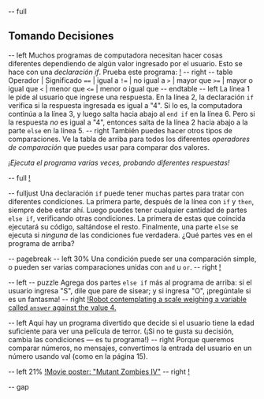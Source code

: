 -- full
## Tomando Decisiones

-- left
Muchos programas de computadora necesitan hacer cosas diferentes dependiendo de algún valor ingresado por el usuario. Esto se hace con una *declaración if*. Prueba este programa:
[!](p16-ifExample.png)
-- right
-- table
Operador | Significado
`==` | igual a
`!=` | no igual a
`>` | mayor que
`>=` | mayor o igual que
`<` | menor que
`<=` | menor o igual que
-- endtable
-- left
La línea 1 le pide al usuario que ingrese una respuesta. En la línea 2, la declaración `if` verifica si la respuesta ingresada es igual a "4". Si lo es, la computadora continúa a la línea 3, y luego salta hacia abajo al `end if` en la línea 6. Pero si la respuesta _no_ es igual a "4", entonces salta de la línea 2 hacia abajo a la parte `else` en la línea 5.
-- right
También puedes hacer otros tipos de comparaciones. Ve la tabla de arriba para todos los diferentes *operadores de comparación* que puedes usar para comparar dos valores.

_¡Ejecuta el programa varias veces, probando diferentes respuestas!_

-- full
[!](p16-ifSyntax.png)

-- fulljust
Una declaración `if` puede tener muchas partes para tratar con diferentes condiciones. La primera parte, después de la línea con `if` y `then`, siempre debe estar ahí. Luego puedes tener cualquier cantidad de partes `else if`, verificando otras condiciones. La primera de estas que coincida ejecutará su código, saltándose el resto. Finalmente, una parte `else` se ejecuta si _ninguna_ de las condiciones fue verdadera. ¿Qué partes ves en el programa de arriba?

-- pagebreak
-- left 30%
Una condición puede ser una comparación simple, o pueden ser varias comparaciones unidas con `and` u `or`.
-- right
[!](p16-listing1.png)

-- left
-- puzzle
Agrega dos partes `else if` más al programa de arriba: si el usuario ingresa "S", dile que pare de sisear; y si ingresa "O", ¡pregúntale si es un fantasma!
-- right
[!Robot contemplating a scale weighing a variable called `answer` against the value 4.](p16-scale.png)

-- left
Aquí hay un programa divertido que decide si el usuario tiene la edad suficiente para ver una película de terror. (¡Si no te gusta su decisión, cambia las condiciones — es tu programa!)
-- right
Porque queremos comparar números, no mensajes, convertimos la entrada del usuario en un número usando val (como en la página 15).

-- left 21%
[!Movie poster: "Mutant Zombies IV"](p16-movie-poster.png)
-- right
[!](p16-listing2.png)

-- gap